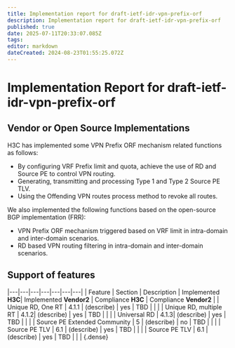 ```yaml
---
title: Implementation report for draft-ietf-idr-vpn-prefix-orf
description: Implementation report for draft-ietf-idr-vpn-prefix-orf
published: true
date: 2025-07-11T20:33:07.085Z
tags: 
editor: markdown
dateCreated: 2024-08-23T01:55:25.072Z
---
```


# Implementation Report for draft-ietf-idr-vpn-prefix-orf 


## Vendor or Open Source Implementations 

H3C has implemented some VPN Prefix ORF mechanism related functions as follows:
- By configuring VRF Prefix limit and quota, achieve the use of RD and Source PE to control VPN routing. 
- Generating, transmitting and processing Type 1 and Type 2 Source PE TLV.	
- Using the Offending VPN routes process method to revoke all routes.	
 		
We also implemented the following functions based on the open-source BGP implementation (FRR):	
- VPN Prefix ORF mechanism triggered based on VRF limit in intra-domain and inter-domain scenarios.	
- RD based VPN routing filtering in intra-domain and inter-domain scenarios.



## Support of features 

|---|---|---|---|---|---|---|
| Feature  | Section | Description |	 Implemented **H3C**|  Implemented **Vendor2** |  Compliance **H3C**  | Compliance  **Vendor2** | 
|  Unique RD, One RT   |  4.1.1 |  (describe) | yes | TBD |   |    | 
|  Unique RD, multiple RT   |  4.1.2|  (describe) | yes | TBD |   |    | 
|  Universal RD  |  4.1.3|  (describe) | yes | TBD |   |    | 
| Source PE Extended Community | 5 | (describe) | no | TBD |  |  | 
| Source PE TLV | 6.1 | (describe) | yes | TBD |  |  | 
| Source PE TLV | 6.1 | (describe) | yes | TBD |  |  | 
{.dense}